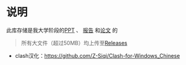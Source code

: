 # 说明

此库存储是我大学阶段的[PPT](https://github.com/WangRongsheng/Slides-and-Reports/tree/master/Slides) 、 [报告](https://github.com/WangRongsheng/Slides-and-Reports/tree/master/Reports) 和[论文](https://github.com/WangRongsheng/Slides-and-Reports/tree/master/papers) 的

> 所有大文件（超过50MB）均上传至[Releases](https://github.com/WangRongsheng/Slides-Reports-and-papers/releases)

- clash汉化：https://github.com/Z-Siqi/Clash-for-Windows_Chinese
